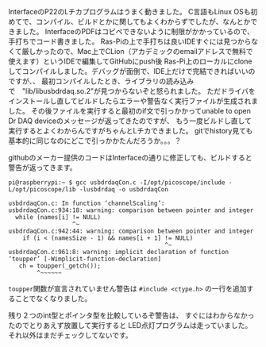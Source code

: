 InterfaceのP22のLチカプログラムはうまく動きました。
C言語もLinux OSも初めてで、コンパイル、ビルドとかに関してもよくわからずでしたが、なんとかできました。
InterfaceのPDFはコピペできないように制限がかかっているので、手打ちでコード書きました。
Ras-Piの上で手打ちは良いIDEすぐには見つからなくて厳しかったので、Mac上でCLion（アカデミックのemailアドレスで無料で使えます）というIDEで編集してGitHubにpush後
Ras-Pi上のローカルにcloneしてコンパイルしました。デバッグが面倒で、IDE上だけで完結できればいいのですが、、
最初コンパイルしたとき、ライブラリの読み込みで　"lib/libusbdrdaq.so.2"が見つからないぞと怒られました。
ただドライバをインストールし直してビルドしたらエラーや警告なく実行ファイルが生成されました。
その後ファイルを実行すると最初のif文で引っかかってunable to open Dr DAQ deviceのメッセージが返ってきたのですが、
もう一度ビルドし直して実行するとよくわからんですがちゃんとLチカできました。
gitでhistory見ても基本的に同じなのにどこで引っかかたんだろうか。。。？



githubのメーカー提供のコードはInterfaceの通りに修正しても、ビルドすると警告が返ってきます。

```
pi@raspberrypi:~ $ gcc usbdrdaqCon.c -I/opt/picoscope/include -L/opt/picoscope/lib -lusbdrdaq -o usbdrdaqCon
```

```
usbdrdaqCon.c: In function ‘channelScaling’:
usbdrdaqCon.c:934:18: warning: comparison between pointer and integer
  while (names[i] != NULL)
                  ^~
usbdrdaqCon.c:942:44: warning: comparison between pointer and integer
    if (i < (namesSize - 1) && names[i + 1] != NULL)
                                            ^~
usbdrdaqCon.c:961:8: warning: implicit declaration of function ‘toupper’ [-Wimplicit-function-declaration]
   ch = toupper(_getch());
        ^~~~~~~
```

`toupper`関数が宣言されていません警告は
`#include <ctype.h>`
の一行を追加することでなくなりました。

残り２つのint型とポインタ型を比較しているぞ警告は、
すぐにはわからなかったのでとりあえず放置して実行すると
LED点灯プログラムは走っていました。
それ以外はまだチェックしてないです。
